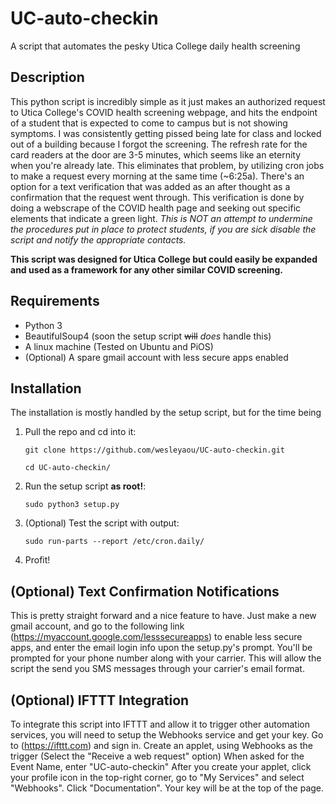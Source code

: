 
# UC-auto-checkin

A script that automates the pesky Utica College daily health screening

## Description

This python script is incredibly simple as it just makes an authorized request to Utica College's COVID health screening webpage, and hits the endpoint of a student that is expected to come to campus but is not showing symptoms. I was consistently getting pissed being late for class and locked out of a building because I forgot the screening. The refresh rate for the card readers at the door are 3-5 minutes, which seems like an eternity when you're already late. This eliminates that problem, by utilizing cron jobs to make a request every morning at the same time (~6:25a). There's an option for a text verification that was added as an after thought as a confirmation that the request went through. This verification is done by doing a webscrape of the COVID health page and seeking out specific elements that indicate a green light. *This is NOT an attempt to undermine the procedures put in place to protect students, if you are sick disable the script and notify the appropriate contacts.*

**This script was designed for Utica College but could easily be expanded and used as a framework for any other similar COVID screening.**

## Requirements

- Python 3
- BeautifulSoup4 (soon the setup script ~~will~~ *does* handle this)
- A linux machine (Tested on Ubuntu and PiOS)
- (Optional) A spare gmail account with less secure apps enabled

## Installation

The installation is mostly handled by the setup script, but for the time being 
1. Pull the repo and cd into it:

    `git clone https://github.com/wesleyaou/UC-auto-checkin.git`

    `cd UC-auto-checkin/`

2. Run the setup script **as root!**:

    `sudo python3 setup.py`
    
3. (Optional) Test the script with output:

    `sudo run-parts --report /etc/cron.daily/`

4. Profit!

## (Optional) Text Confirmation Notifications

This is pretty straight forward and a nice feature to have. Just make a new gmail account, and go to the following link (<https://myaccount.google.com/lesssecureapps>) to enable less secure apps, and enter the email login info upon the setup.py's prompt. You'll be prompted for your phone number along with your carrier. This will allow the script the send you SMS messages through your carrier's email format. 

## (Optional) IFTTT Integration

To integrate this script into IFTTT and allow it to trigger other automation services, you will need to setup the Webhooks service and get your key.
Go to (<https://ifttt.com>) and sign in.
Create an applet, using Webhooks as the trigger (Select the "Receive a web request" option)
When asked for the Event Name, enter "UC-auto-checkin"
After you create your applet, click your profile icon in the top-right corner, go to "My Services" and select "Webhooks". 
Click "Documentation". Your key will be at the top of the page.
